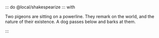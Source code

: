 ::: do @local/shakespearize 
::: with

Two pigeons are sitting on a powerline.
They remark on the world, and the nature of their existence.
A dog passes below and barks at them.

:::
